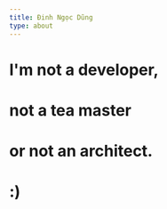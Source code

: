 ```yaml
---
title: Đinh Ngọc Dũng
type: about
---
```


# I'm not a developer, 
# not a tea master 
# or not an architect.
# :)
